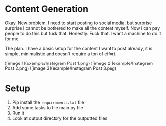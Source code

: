# Content Generation

Okay. New problem. I need to start posting to social media, but surprise surprise
I cannot be bothered to make all the content myself. Now i can pay people to do this 
but fuck that. Honestly. Fuck that. I want a machine to do it for me. 

The plan. I have a basic setup for the content I want to post already, it is simple, minimalistic 
and doesn't require a ton of effort. 

![image 1](example/Instagram Post 1.png) 
![image 2](example/Instagram Post 2.png) 
![image 3](example/Instagram Post 3.png)

# Setup 
1. Pip install the `requirements.txt` file 
2. Add some tasks to the main.py file 
3. Run it
4. Look at output directory for the outputted files 




